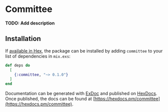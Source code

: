 # Committee

**TODO: Add description**

## Installation

If [available in Hex](https://hex.pm/docs/publish), the package can be installed
by adding `committee` to your list of dependencies in `mix.exs`:

```elixir
def deps do
  [
    {:committee, "~> 0.1.0"}
  ]
end
```

Documentation can be generated with [ExDoc](https://github.com/elixir-lang/ex_doc)
and published on [HexDocs](https://hexdocs.pm). Once published, the docs can
be found at [https://hexdocs.pm/committee](https://hexdocs.pm/committee).

